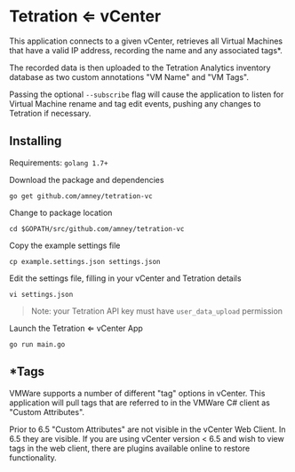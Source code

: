 # Tetration ⇐ vCenter

This application connects to a given vCenter, retrieves all Virtual Machines
that have a valid IP address, recording the name and any associated tags*.

The recorded data is then uploaded to the Tetration Analytics inventory
database as two custom annotations "VM Name" and "VM Tags".

Passing the optional `--subscribe` flag will cause the application to listen for
Virtual Machine rename and tag edit events, pushing any changes to Tetration if necessary.

## Installing

Requirements: `golang 1.7+`

Download the package and dependencies

`go get github.com/amney/tetration-vc`

Change to package location

`cd $GOPATH/src/github.com/amney/tetration-vc`

Copy the example settings file

`cp example.settings.json settings.json`

Edit the settings file, filling in your vCenter and Tetration details

`vi settings.json`

> Note: your Tetration API key must have `user_data_upload` permission

Launch the Tetration ⇐ vCenter App

`go run main.go`


## *Tags
VMWare supports a number of different "tag" options in vCenter. This application
will pull tags that are referred to in the VMWare C# client as "Custom
Attributes".

Prior to 6.5 "Custom Attributes" are not visible in the vCenter Web Client. In
6.5 they are visible. If you are using vCenter version < 6.5 and wish to view
tags in the web client, there are plugins available online to restore functionality.
